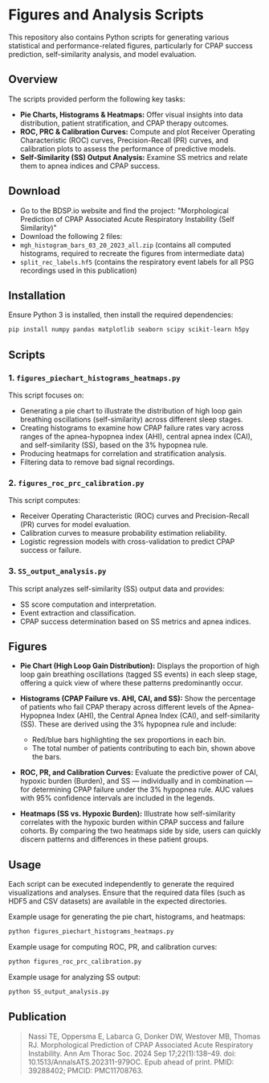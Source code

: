# Figures and Analysis Scripts

This repository also contains Python scripts for generating various statistical and performance-related figures, particularly for CPAP success prediction, self-similarity analysis, and model evaluation.

## Overview

The scripts provided perform the following key tasks:
- **Pie Charts, Histograms & Heatmaps:** Offer visual insights into data distribution, patient stratification, and CPAP therapy outcomes.
- **ROC, PRC & Calibration Curves:** Compute and plot Receiver Operating Characteristic (ROC) curves, Precision-Recall (PR) curves, and calibration plots to assess the performance of predictive models.
- **Self-Similarity (SS) Output Analysis:** Examine SS metrics and relate them to apnea indices and CPAP success.

## Download 
- Go to the BDSP.io website and find the project: "Morphological Prediction of CPAP Associated Acute Respiratory Instability (Self Similarity)"
- Download the following 2 files:
- `mgh_histogram_bars_03_20_2023_all.zip` (contains all computed histograms, required to recreate the figures from intermediate data)
- `split_rec_labels.hf5` (contains the respiratory event labels for all PSG recordings used in this publication)

## Installation

Ensure Python 3 is installed, then install the required dependencies:
```bash
pip install numpy pandas matplotlib seaborn scipy scikit-learn h5py
```

## Scripts

### 1. `figures_piechart_histograms_heatmaps.py`
This script focuses on:
- Generating a pie chart to illustrate the distribution of high loop gain breathing oscillations (self-similarity) across different sleep stages.
- Creating histograms to examine how CPAP failure rates vary across ranges of the apnea-hypopnea index (AHI), central apnea index (CAI), and self-similarity (SS), based on the 3% hypopnea rule.
- Producing heatmaps for correlation and stratification analysis.
- Filtering data to remove bad signal recordings.

### 2. `figures_roc_prc_calibration.py`
This script computes:
- Receiver Operating Characteristic (ROC) curves and Precision-Recall (PR) curves for model evaluation.
- Calibration curves to measure probability estimation reliability.
- Logistic regression models with cross-validation to predict CPAP success or failure.

### 3. `SS_output_analysis.py`
This script analyzes self-similarity (SS) output data and provides:
- SS score computation and interpretation.
- Event extraction and classification.
- CPAP success determination based on SS metrics and apnea indices.

## Figures

- **Pie Chart (High Loop Gain Distribution):** Displays the proportion of high loop gain breathing oscillations (tagged SS events) in each sleep stage, offering a quick view of where these patterns predominantly occur.

- **Histograms (CPAP Failure vs. AHI, CAI, and SS):** Show the percentage of patients who fail CPAP therapy across different levels of the Apnea-Hypopnea Index (AHI), the Central Apnea Index (CAI), and self-similarity (SS). These are derived using the 3% hypopnea rule and include:
  - Red/blue bars highlighting the sex proportions in each bin.
  - The total number of patients contributing to each bin, shown above the bars.

- **ROC, PR, and Calibration Curves:** Evaluate the predictive power of CAI, hypoxic burden (Burden), and SS — individually and in combination — for determining CPAP failure under the 3% hypopnea rule. AUC values with 95% confidence intervals are included in the legends.

- **Heatmaps (SS vs. Hypoxic Burden):** Illustrate how self-similarity correlates with the hypoxic burden within CPAP success and failure cohorts. By comparing the two heatmaps side by side, users can quickly discern patterns and differences in these patient groups.

## Usage

Each script can be executed independently to generate the required visualizations and analyses. Ensure that the required data files (such as HDF5 and CSV datasets) are available in the expected directories.

Example usage for generating the pie chart, histograms, and heatmaps:
```bash
python figures_piechart_histograms_heatmaps.py
```

Example usage for computing ROC, PR, and calibration curves:
```bash
python figures_roc_prc_calibration.py
```

Example usage for analyzing SS output:
```bash
python SS_output_analysis.py
```

## Publication
> Nassi TE, Oppersma E, Labarca G, Donker DW, Westover MB, Thomas RJ. 
> Morphological Prediction of CPAP Associated Acute Respiratory Instability. 
> Ann Am Thorac Soc. 2024 Sep 17;22(1):138–49. 
> doi: 10.1513/AnnalsATS.202311-979OC. 
> Epub ahead of print. PMID: 39288402; PMCID: PMC11708763.
